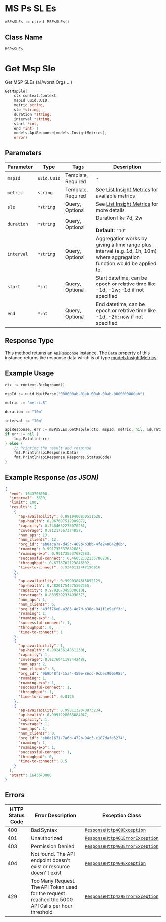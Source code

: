 # MS Ps SL Es

```go
mSPsSLEs := client.MSPsSLEs()
```

## Class Name

`MSPsSLEs`


# Get Msp Sle

Get MSP SLEs (all/worst Orgs ...)

```go
GetMspSle(
    ctx context.Context,
    mspId uuid.UUID,
    metric string,
    sle *string,
    duration *string,
    interval *string,
    start *int,
    end *int) (
    models.ApiResponse[models.InsightMetrics],
    error)
```

## Parameters

| Parameter | Type | Tags | Description |
|  --- | --- | --- | --- |
| `mspId` | `uuid.UUID` | Template, Required | - |
| `metric` | `string` | Template, Required | See [List Insight Metrics](../../doc/controllers/constants-definitions.md#list-insight-metrics) for available metrics |
| `sle` | `*string` | Query, Optional | See [List Insight Metrics](../../doc/controllers/constants-definitions.md#list-insight-metrics) for more details |
| `duration` | `*string` | Query, Optional | Duration like 7d, 2w<br><br>**Default**: `"1d"` |
| `interval` | `*string` | Query, Optional | Aggregation works by giving a time range plus interval (e.g. 1d, 1h, 10m) where aggregation function would be applied to. |
| `start` | `*int` | Query, Optional | Start datetime, can be epoch or relative time like -1d, -1w; -1d if not specified |
| `end` | `*int` | Query, Optional | End datetime, can be epoch or relative time like -1d, -2h; now if not specified |

## Response Type

This method returns an [`ApiResponse`](../../doc/api-response.md) instance. The `Data` property of this instance returns the response data which is of type [models.InsightMetrics](../../doc/models/insight-metrics.md).

## Example Usage

```go
ctx := context.Background()

mspId := uuid.MustParse("000000ab-00ab-00ab-00ab-0000000000ab")

metric := "metric8"

duration := "10m"

interval := "10m"

apiResponse, err := mSPsSLEs.GetMspSle(ctx, mspId, metric, nil, &duration, &interval, nil, nil)
if err != nil {
    log.Fatalln(err)
} else {
    // Printing the result and response
    fmt.Println(apiResponse.Data)
    fmt.Println(apiResponse.Response.StatusCode)
}
```

## Example Response *(as JSON)*

```json
{
  "end": 1643706000,
  "interval": 3600,
  "limit": 100,
  "results": [
    {
      "ap-availability": 0.9919400860511628,
      "ap-health": 0.967607512909879,
      "capacity": 0.7484652273070254,
      "coverage": 0.91217567374857,
      "num_aps": 13,
      "num_clients": 12,
      "org_id": "ab0aca7a-d45c-469b-b3bb-4fe240642d0b",
      "roaming": 0.991735537682683,
      "roaming-exp": 0.991735537682683,
      "successful-connect": 0.46052632135780236,
      "throughput": 0.6775702123846302,
      "time-to-connect": 0.9349112447196916
    },
    {
      "ap-availability": 0.9990384613092129,
      "ap-health": 0.48201754375507955,
      "capacity": 0.9702673450306101,
      "coverage": 0.8335392334930375,
      "num_aps": 1,
      "num_clients": 6,
      "org_id": "49ff76e0-a283-4e7d-b38d-041f1e9aff3c",
      "roaming": 1,
      "roaming-exp": 1,
      "successful-connect": 1,
      "throughput": 0,
      "time-to-connect": 1
    },
    {
      "ap-availability": 1,
      "ap-health": 0.982456140612301,
      "capacity": 1,
      "coverage": 0.9276041182442488,
      "num_aps": 2,
      "num_clients": 3,
      "org_id": "9b9b48f1-15a4-459e-86cc-9cbec9005983",
      "roaming": 1,
      "roaming-exp": 1,
      "successful-connect": 1,
      "throughput": 1,
      "time-to-connect": 0.8125
    },
    {
      "ap-availability": 0.9981132070973234,
      "ap-health": 0.9991228068084047,
      "capacity": 1,
      "coverage": 1,
      "num_aps": 1,
      "num_clients": 0,
      "org_id": "eb0e1671-7a6b-472b-94c3-c187dafe5274",
      "roaming": 1,
      "roaming-exp": 1,
      "successful-connect": 1,
      "throughput": 0,
      "time-to-connect": 0.5
    }
  ],
  "start": 1643670000
}
```

## Errors

| HTTP Status Code | Error Description | Exception Class |
|  --- | --- | --- |
| 400 | Bad Syntax | [`ResponseHttp400Exception`](../../doc/models/response-http-400-exception.md) |
| 401 | Unauthorized | [`ResponseHttp401ErrorException`](../../doc/models/response-http-401-error-exception.md) |
| 403 | Permission Denied | [`ResponseHttp403ErrorException`](../../doc/models/response-http-403-error-exception.md) |
| 404 | Not found. The API endpoint doesn’t exist or resource doesn’ t exist | [`ResponseHttp404Exception`](../../doc/models/response-http-404-exception.md) |
| 429 | Too Many Request. The API Token used for the request reached the 5000 API Calls per hour threshold | [`ResponseHttp429ErrorException`](../../doc/models/response-http-429-error-exception.md) |


